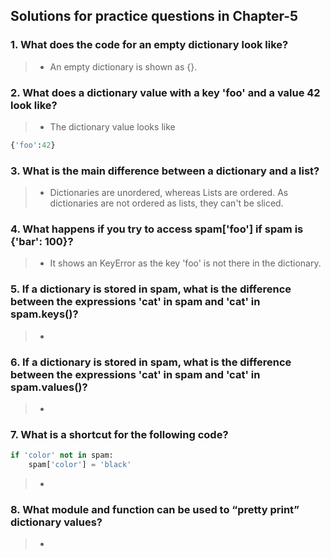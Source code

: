 ## Solutions for practice questions in Chapter-5
### 1.  What does the code for an empty dictionary look like?
> - An empty dictionary is shown as {}.   
### 2. What does a dictionary value with a key 'foo' and a value 42 look like?
> - The dictionary value looks like
```python
{'foo':42}
```
### 3. What is the main difference between a dictionary and a list?
> - Dictionaries are unordered, whereas Lists are ordered. As dictionaries are not ordered as lists, they can't be sliced.
### 4. What happens if you try to access spam['foo'] if spam is {'bar': 100}?
> - It shows an KeyError as the key 'foo' is not there in the dictionary.
### 5.  If a dictionary is stored in spam, what is the difference between the expressions 'cat' in spam and 'cat' in spam.keys()?
> - 
### 6. If a dictionary is stored in spam, what is the difference between the expressions 'cat' in spam and 'cat' in spam.values()?
> - 
### 7. What is a shortcut for the following code?
```python
if 'color' not in spam:
    spam['color'] = 'black'
```
> - 
### 8. What module and function can be used to “pretty print” dictionary values?
> - 